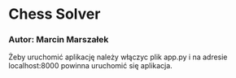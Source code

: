 # Chess Solver
### Autor: Marcin Marszałek

Żeby uruchomić aplikację należy włączyc plik app.py i na adresie localhost:8000 powinna uruchomić się aplikacja. 